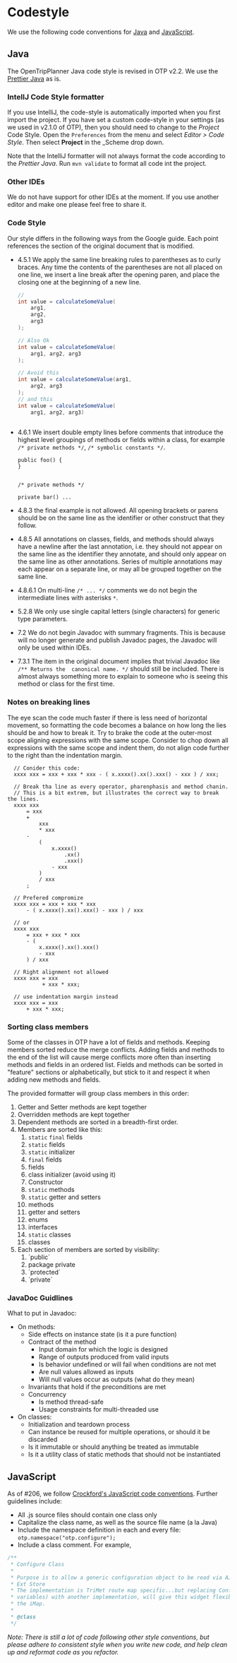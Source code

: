 # Codestyle

We use the following code conventions for [Java](#Java) and [JavaScript](#JavaScript).

## Java
The OpenTripPlanner Java code style is revised in OTP v2.2. We use the
[Prettier Java](https://github.com/jhipster/prettier-java) as is. 

### IntellJ Code Style formatter 
If you use IntelliJ, the code-style is automatically imported when you first 
import the project. If you have set a custom code-style in your settings (as we
used in v2.1.0 of OTP), then you should need to change to the _Project_ Code
Style. Open the `Preferences` from the menu and select _Editor > Code Style_. 
Then select **Project** in the _Scheme drop down.

Note that the IntelliJ formatter will not always format the code according to
the _Prettier Java_. Run `mvn validate` to format all code int the project.


### Other IDEs
We do not have support for other IDEs at the moment. If you use another editor
and make one please feel free to share it.  

### Code Style

Our style differs in the following ways from the Google guide. Each point references the section of
the original document that is modified.

  - 4.5.1 We apply the same line breaking rules to parentheses as to curly braces. Any time the
    contents of the parentheses are not all placed on one line, we insert a line break after the
    opening paren, and place the closing one at the beginning of a new line. 
    ```java
    // 
    int value = calculateSomeValue(
        arg1, 
        arg2, 
        arg3
    );

    // Also Ok
    int value = calculateSomeValue(
        arg1, arg2, arg3 
    );

    // Avoid this
    int value = calculateSomeValue(arg1,
        arg2, arg3 
    );
    // and this
    int value = calculateSomeValue(
        arg1, arg2, arg3) 
        
    ```
    
  - 4.6.1 We insert double empty lines before comments that introduce the highest level groupings of
    methods or fields within a class, for example `/* private methods */`, 
    `/* symbolic constants */`. 
    ```
    public foo() { 
    }
    
    
    /* private methods */
    
    private bar() ...
    ```
  - 4.8.3 the final example is not allowed. All opening brackets or parens should be on the same
    line as the identifier or other construct that they follow.
  - 4.8.5 All annotations on classes, fields, and methods should always have a newline after the
    last annotation, i.e. they should not appear on the same line as the identifier they annotate,
    and should only appear on the same line as other annotations. Series of multiple annotations may
    each appear on a separate line, or may all be grouped together on the same line.
  - 4.8.6.1 On multi-line `/* ... */` comments we do not begin the intermediate lines with asterisks
    `*`.
  - 5.2.8 We only use single capital letters (single characters) for generic type parameters.
  - 7.2 We do not begin Javadoc with summary fragments. This is because will no longer generate and
    publish Javadoc pages, the Javadoc will only be used within IDEs.
  - 7.3.1 The item in the original document implies that trivial Javadoc like `/** Returns the 
    canonical name. */` should still be included. There is almost always something more to explain
    to someone who is seeing this method or class for the first time.

### Notes on breaking lines
The eye scan the code much faster if there is less need of horizontal movement, so formatting the 
code becomes a balance on how long the lies should be and how to break it. Try to brake the code
at the outer-most scope aligning expressions with the same scope. Consider to chop down all 
expressions with the same scope and indent them, do not align code further to the right than the
indentation margin.
```
  // Conider this code:
  xxxx xxx = xxx + xxx * xxx - ( x.xxxx().xx().xxx() - xxx ) / xxx;

  // Break tha line as every operator, pharenphasis and method chanin.
  // This is a bit extrem, but illustrates the correct way to break the lines.
  xxxx xxx 
      = xxx 
      + 
          xxx 
          * xxx 
      - 
          ( 
              x.xxxx()
                  .xx()
                  .xxx() 
              - xxx 
          ) 
          / xxx
      ;

  // Prefered compromize
  xxxx xxx = xxx + xxx * xxx 
      - ( x.xxxx().xx().xxx() - xxx ) / xxx

  // or 
  xxxx xxx 
      = xxx + xxx * xxx 
      - ( 
          x.xxxx().xx().xxx() 
          - xxx 
      ) / xxx
```
```
  // Right alignment not allowed
  xxxx xxx = xxx 
           + xxx * xxx; 
  
  // use indentation margin instead
  xxxx xxx = xxx
      + xxx * xxx; 

```

### Sorting class members
Some of the classes in OTP have a lot of fields and methods. Keeping members sorted reduce the
merge conflicts. Adding fields and methods to the end of the list will cause merge conflicts 
more often than inserting methods and fields in an ordered list. Fields and methods can be sorted
in "feature" sections or alphabetically, but stick to it and respect it when adding new methods 
and fields.

The provided formatter will group class members in this order:

  1. Getter and Setter methods are kept together
  2. Overridden methods are kept together
  3. Dependent methods are sorted in a breadth-first order.
  4. Members are sorted like this:
     1. `static` `final` fields
     2. `static` fields
     3. `static` initializer
     4. `final` fields
     5. fields
     6. class initializer (avoid using it)
     7. Constructor
     8. `static` methods
     9. `static` getter and setters
     10. methods
     11. getter and setters
     12. enums
     13. interfaces
     14. `static` classes
     15. classes
  5. Each section of members are sorted by visibility:
     1. ´public´
     2. package private
     3. ´protected´
     4. ´private´
   

### JavaDoc Guidlines

What to put in Javadoc:
- On methods: 
  - Side effects on instance state (is it a pure function)
  - Contract of the method
    - Input domain for which the logic is designed
    - Range of outputs produced from valid inputs
    - Is behavior undefined or will fail when conditions are not met
    - Are null values allowed as inputs
    - Will null values occur as outputs (what do they mean)
  - Invariants that hold if the preconditions are met
  - Concurrency
    - Is method thread-safe
    - Usage constraints for multi-threaded use
- On classes:
  - Initialization and teardown process
  - Can instance be reused for multiple operations, or should it be discarded
  - Is it immutable or should anything be treated as immutable
  - Is it a utility class of static methods that should not be instantiated
  
## JavaScript
  
As of #206, we follow [Crockford's JavaScript code conventions](http://javascript.crockford.com/code.html). Further guidelines include:
  
  * All .js source files should contain one class only
  * Capitalize the class name, as well as the source file name (a la Java)
  * Include the namespace definition in each and every file: `otp.namespace("otp.configure");`
  * Include a class comment. For example,                                                                                                      
  
```javascript
/**
 * Configure Class
 *
 * Purpose is to allow a generic configuration object to be read via AJAX/JSON, and inserted into an
 * Ext Store
 * The implementation is TriMet route map specific...but replacing ConfigureStore object (or member
 * variables) with another implementation, will give this widget flexibility for other uses beyond 
 * the iMap.
 *
 * @class
 */
```
  
*Note: There is still a lot of code following other style conventions, but please adhere to 
consistent style when you write new code, and help clean up and reformat code as you refactor.*
